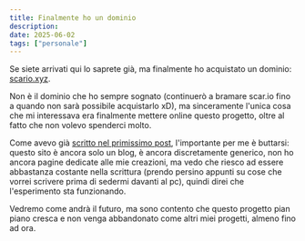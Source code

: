```yaml
---
title: Finalmente ho un dominio
description:
date: 2025-06-02
tags: ["personale"]
---
```


Se siete arrivati qui lo saprete già, ma finalmente ho acquistato un dominio: [scario.xyz](https://scario.xyz).

Non è il dominio che ho sempre sognato (continuerò a bramare scar.io fino a quando non sarà possibile acquistarlo xD), ma sinceramente l'unica cosa che mi interessava era finalmente mettere online questo progetto, oltre al fatto che non volevo spenderci molto.

Come avevo già [scritto nel primissimo post](/blog/ciao/), l'importante per me è buttarsi: questo sito è ancora solo un blog, è ancora discretamente generico, non ho ancora pagine dedicate alle mie creazioni, ma vedo che riesco ad essere abbastanza costante nella scrittura (prendo persino appunti su cose che vorrei scrivere prima di sedermi davanti al pc), quindi direi che l'esperimento sta funzionando.

Vedremo come andrà il futuro, ma sono contento che questo progetto pian piano cresca e non venga abbandonato come altri miei progetti, almeno fino ad ora.
